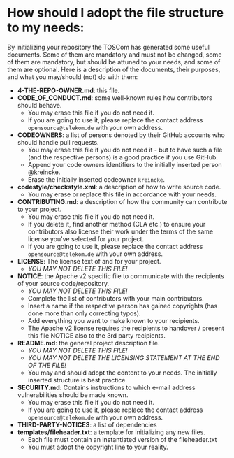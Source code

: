 # How should I adopt the file structure to my needs:

By initializing your repository the TOSCom has generated some useful documents. Some of them are mandatory and must not be changed, some of them are mandatory, but should be attuned to your needs, and some of them are optional. Here is a description of the documents, their purposes, and what you may/should (not) do with them:

* **4-THE-REPO-OWNER.md**: this file.
* **CODE_OF_CONDUCT.md**: some well-known rules how contributors should behave.
  - You may erase this file if you do not need it.
  - If you are going to use it, please replace the contact address ``opensource@telekom.de`` with your own address.
* **CODEOWNERS**: a list of persons denoted by their GitHub accounts who should handle pull requests.
  - You may erase this file if you do not need it - but to have such a file (and the respective persons) is a good practice if you use GitHub.
  - Append your code owners identifiers to the initially inserted person @kreincke.
  - Erase the initially inserted codeowner ``kreincke``.
* **codestyle/checkstyle.xml**: a description of how to write source code.
  - You may erase or replace this file in accordance with your needs.
* **CONTRIBUTING.md**: a description of how the community can contribute to your project.
  - You may erase this file if you do not need it.
  - If you delete it, find another method (CLA etc.) to ensure your contributors also license their work under the terms of the same license you've selected for your project.
  - If you are going to use it, please replace the contact address ``opensource@telekom.de`` with your own address.
* **LICENSE**: The license text of and for your project.
  - _YOU MAY NOT DELETE THIS FILE!_
* **NOTICE**: the Apache v2 specific file to communicate with the recipients of your source code/repository.
  - _YOU MAY NOT DELETE THIS FILE!_
  - Complete the list of contributors with your main contributors.
  - Insert a name if the respective person has gained copyrights (has done more than only correcting typos).
  - Add everything you want to make known to your recipients.
  - The Apache v2 license requires the recipients to handover / present this file NOTICE also to the 3rd party recipients.
* **README.md**: the general project description file.
  -  _YOU MAY NOT DELETE THIS FILE!_
  - _YOU MAY NOT DELETE THE LICENSING STATEMENT AT THE END OF THE FILE!_
  - You may and should adopt the content to your needs. The initially inserted structure is best practice.
* **SECURITY.md**: Contains instructions to which e-mail address vulnerabilities should be made known.
  - You may erase this file if you do not need it.
  - If you are going to use it, please replace the contact address ``opensource@telekom.de`` with your own address.
* **THIRD-PARTY-NOTICES**: a list of dependencies
* **templates/fileheader.txt**: a template for initializing any new files.
  - Each file must contain an instantiated version of the fileheader.txt
  - You must adopt the copyright line to your reality.
